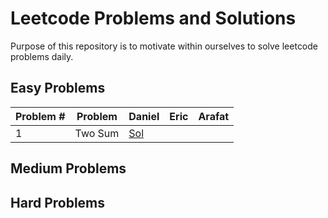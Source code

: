 # Leetcode Problems and Solutions

Purpose of this repository is to motivate within ourselves to solve leetcode problems daily.

## Easy Problems

|Problem #|  Problem  |           Daniel            | Eric | Arafat |
|---------|-----------|-----------------------------|------|--------|
|    1    |  Two Sum  |[Sol](./1.TwoSum/Daniel.java)|

## Medium Problems

## Hard Problems

